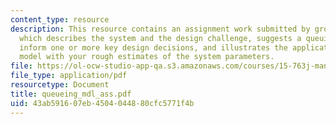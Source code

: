```yaml
---
content_type: resource
description: This resource contains an assignment work submitted by group of students
  which describes the system and the design challenge, suggests a queuing models to
  inform one or more key design decisions, and illustrates the application of the
  model with your rough estimates of the system parameters.
file: https://ol-ocw-studio-app-qa.s3.amazonaws.com/courses/15-763j-manufacturing-system-and-supply-chain-design-spring-2005/43ab591607eb4504044880cfc5771f4b_queueing_mdl_ass.pdf
file_type: application/pdf
resourcetype: Document
title: queueing_mdl_ass.pdf
uid: 43ab5916-07eb-4504-0448-80cfc5771f4b
---
```

